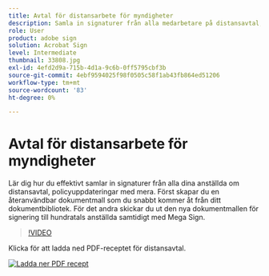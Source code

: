 ```yaml
---
title: Avtal för distansarbete för myndigheter
description: Samla in signaturer från alla medarbetare på distansavtal, policyuppdateringar med mera
role: User
product: adobe sign
solution: Acrobat Sign
level: Intermediate
thumbnail: 33808.jpg
exl-id: 4efd2d9a-715b-4d1a-9c6b-0ff5795cbf3b
source-git-commit: 4ebf9594025f98f0505c58f1ab43fb864ed51206
workflow-type: tm+mt
source-wordcount: '83'
ht-degree: 0%

---
```


# Avtal för distansarbete för myndigheter

Lär dig hur du effektivt samlar in signaturer från alla dina anställda om distansavtal, policyuppdateringar med mera. Först skapar du en återanvändbar dokumentmall som du snabbt kommer åt från ditt dokumentbibliotek. För det andra skickar du ut den nya dokumentmallen för signering till hundratals anställda samtidigt med Mega Sign.

>[!VIDEO](https://video.tv.adobe.com/v/33808?quality=12&learn=on&hidetitle=true)

Klicka för att ladda ned PDF-receptet för distansavtal.

[![Ladda ner PDF recept](../assets/acrobat_PDF_96.png)](../assets/UseCaseRecipe-EN-UsingMegaSign.pdf)
